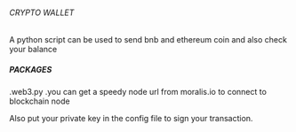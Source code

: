 ###### CRYPTO WALLET

A python script can be used to send bnb and ethereum coin and also check your balance

##### PACKAGES

.web3.py
.you can get a speedy node url from moralis.io to connect to blockchain node

Also put your private key in the config file to sign your transaction.
